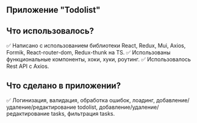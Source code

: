 ## Приложение "Todolist"

## Что использовалось?
:white_check_mark: Написано с использованием библиотеки React, Redux, Mui, Axios, Formik, React-router-dom, Redux-thunk на TS.
:white_check_mark: Использованы функциональные компоненты, хоки, хуки, роутинг.
:white_check_mark: Использовалось Rest API с Axios.

## Что сделано в приложении?
:white_check_mark: Логинизация, валидация, обработка ошибок, лоадинг, добавление/удаление/редактирование todolist, добавление/удаление/редактирование tasks, фильтрация tasks.